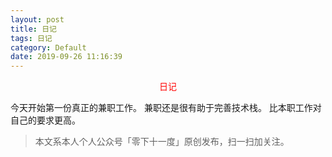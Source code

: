 ```yaml
---
layout: post
title: 日记
tags: 日记
category: Default
date: 2019-09-26 11:16:39
---
```


<font color="red"><center>日记</center></font>

今天开始第一份真正的兼职工作。
兼职还是很有助于完善技术栈。
比本职工作对自己的要求更高。
<!--<div align="center">-->
<!--<img src="http://rann.cc/assets/img/qrcode-logo.png" width="340" height="400" />-->
<!--</div>-->

> 本文系本人个人公众号「零下十一度」原创发布，扫一扫加关注。
